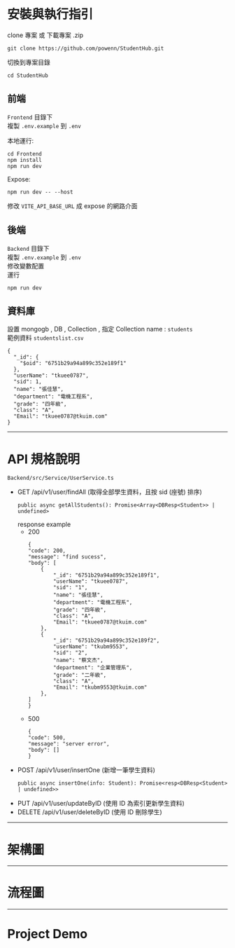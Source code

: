 # 安裝與執行指引

clone 專案 或 下載專案 .zip

```
git clone https://github.com/powenn/StudentHub.git
```

切換到專案目錄

```
cd StudentHub
```

## 前端

`Frontend` 目錄下  
複製 `.env.example` 到 `.env`  

本地運行:  
```
cd Frontend
npm install
npm run dev
```

Expose:
```
npm run dev -- --host
```
修改 `VITE_API_BASE_URL` 成 expose 的網路介面


## 後端

`Backend` 目錄下  
複製 `.env.example` 到 `.env`  
修改變數配置  
運行  
```
npm run dev
```


## 資料庫

設置 mongogb , DB , Collection , 指定 Collection name : `students`  
範例資料 `studentslist.csv`

```
{
  "_id": {
    "$oid": "6751b29a94a899c352e189f1"
  },
  "userName": "tkuee0787",
  "sid": 1,
  "name": "張佳慧",
  "department": "電機工程系",
  "grade": "四年級",
  "class": "A",
  "Email": "tkuee0787@tkuim.com"
}
```

---

# API 規格說明

`Backend/src/Service/UserService.ts`  
- GET /api/v1/user/findAll (取得全部學生資料，且按 sid (座號) 排序)  
    ```
    public async getAllStudents(): Promise<Array<DBResp<Student>> | undefined>
    ```
    response example  
    - 200
        ```
        {
        "code": 200,
        "message": "find sucess",
        "body": [
            {
                "_id": "6751b29a94a899c352e189f1",
                "userName": "tkuee0787",
                "sid": "1",
                "name": "張佳慧",
                "department": "電機工程系",
                "grade": "四年級",
                "class": "A",
                "Email": "tkuee0787@tkuim.com"
            },
            {
                "_id": "6751b29a94a899c352e189f2",
                "userName": "tkubm9553",
                "sid": "2",
                "name": "蔡文杰",
                "department": "企業管理系",
                "grade": "二年級",
                "class": "A",
                "Email": "tkubm9553@tkuim.com"
            },
        ]
        }
        ```
    - 500
        ```
        {
        "code": 500,
        "message": "server error",
        "body": []
        }
        ```
- POST /api/v1/user/insertOne (新增一筆學生資料)
    ```
    public async insertOne(info: Student): Promise<resp<DBResp<Student> | undefined>>
    ```
- PUT /api/v1/user/updateByID (使用 ID 為索引更新學生資料)
- DELETE /api/v1/user/deleteByID (使用 ID 刪除學生)

---

# 架構圖

---

# 流程圖

---

# Project Demo